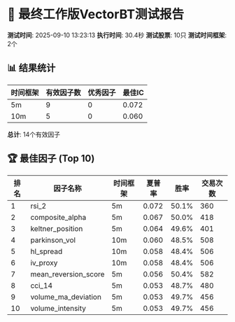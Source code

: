 # 🎯 最终工作版VectorBT测试报告

**测试时间**: 2025-09-10 13:23:13
**执行时间**: 30.4秒
**测试股票**: 10只
**测试时间框架**: 2个

## 📊 结果统计

| 时间框架 | 有效因子数 | 优秀因子 | 最佳IC |
|----------|------------|----------|--------|
| 5m | 9 | 0 | 0.072 |
| 10m | 5 | 0 | 0.060 |

**总计**: 14个有效因子

## 🏆 最佳因子 (Top 10)

| 排名 | 因子名称 | 时间框架 | 夏普率 | 胜率 | 交易次数 |
|------|----------|----------|--------|------|----------|
| 1 | rsi_2 | 5m | 0.072 | 50.1% | 360 |
| 2 | composite_alpha | 5m | 0.067 | 50.0% | 418 |
| 3 | keltner_position | 5m | 0.064 | 49.6% | 401 |
| 4 | parkinson_vol | 10m | 0.060 | 48.5% | 508 |
| 5 | hl_spread | 10m | 0.058 | 48.4% | 506 |
| 6 | iv_proxy | 10m | 0.058 | 48.4% | 506 |
| 7 | mean_reversion_score | 5m | 0.056 | 50.4% | 582 |
| 8 | cci_14 | 5m | 0.053 | 48.7% | 480 |
| 9 | volume_ma_deviation | 5m | 0.053 | 49.7% | 456 |
| 10 | volume_intensity | 5m | 0.053 | 49.7% | 456 |